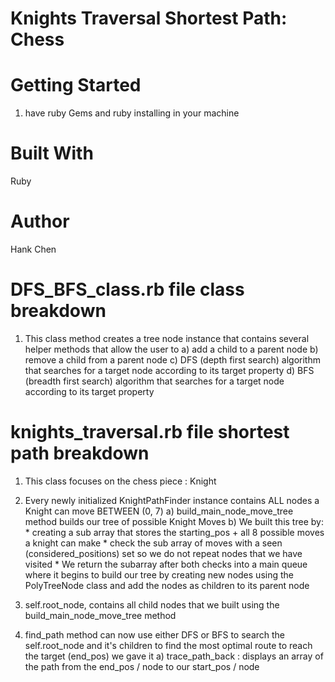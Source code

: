 # Knights Traversal Shortest Path: Chess 

# Getting Started
1) have ruby Gems and ruby installing in your machine

# Built With 
Ruby 

# Author
Hank Chen

# DFS_BFS_class.rb file class breakdown
1) This class method creates a tree node instance that contains several helper methods that allow the user to 
    a) add a child to a parent node
    b) remove a child from a parent node
    c) DFS (depth first search) algorithm that searches for a target node according to its target property
    d) BFS (breadth first search) algorithm that searches for a target node according to its target property

# knights_traversal.rb file shortest path breakdown
1) This class focuses on the chess piece : Knight

2) Every newly initialized KnightPathFinder instance contains ALL nodes a Knight can move BETWEEN (0, 7)
    a) build_main_node_move_tree method builds our tree of possible Knight Moves
    b) We built this tree by:
        * creating a sub array that stores the starting_pos + all 8 possible moves a knight can make
        * check the sub array of moves with a seen (considered_positions) set so we do not repeat nodes that we have visited 
        * We return the subarray after both checks into a main queue where it begins to build our tree by creating new nodes using the PolyTreeNode class and add the nodes as children to its parent node

3) self.root_node, contains all child nodes that we built using the build_main_node_move_tree method

4) find_path method can now use either DFS or BFS to search the self.root_node and it's children to find the most optimal route to reach the target (end_pos) we gave it 
    a) trace_path_back : displays an array of the path from the end_pos / node to our start_pos / node

    